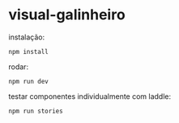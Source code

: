 # visual-galinheiro
instalação:
```console
npm install
```
rodar:
```console
npm run dev
```
testar componentes individualmente com laddle:
```console
npm run stories
```
